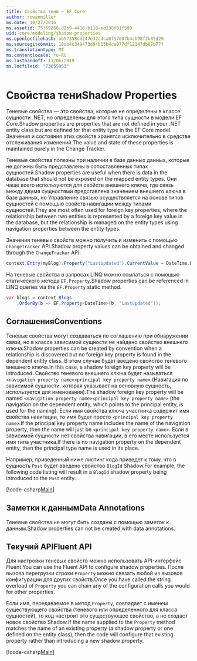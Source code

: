```yaml
---
title: Свойства тени — EF Core
author: rowanmiller
ms.date: 10/27/2016
ms.assetid: 75369266-d2b9-4416-b118-ed238f81f599
uid: core/modeling/shadow-properties
ms.openlocfilehash: ab57358dd247e32c4ca0f57d07b4cb98f2b85d29
ms.sourcegitcommit: 18ab4c349473d94b15b4ca977df12147db07b77f
ms.translationtype: MT
ms.contentlocale: ru-RU
ms.lasthandoff: 11/06/2019
ms.locfileid: "73655953"
---
```

# <a name="shadow-properties"></a><span data-ttu-id="2d1c6-102">Свойства тени</span><span class="sxs-lookup"><span data-stu-id="2d1c6-102">Shadow Properties</span></span>

<span data-ttu-id="2d1c6-103">Теневые свойства — это свойства, которые не определены в классе сущности .NET, но определены для этого типа сущности в модели EF Core.</span><span class="sxs-lookup"><span data-stu-id="2d1c6-103">Shadow properties are properties that are not defined in your .NET entity class but are defined for that entity type in the EF Core model.</span></span> <span data-ttu-id="2d1c6-104">Значения и состояния этих свойств хранятся исключительно в средстве отслеживания изменений.</span><span class="sxs-lookup"><span data-stu-id="2d1c6-104">The value and state of these properties is maintained purely in the Change Tracker.</span></span>

<span data-ttu-id="2d1c6-105">Теневые свойства полезны при наличии в базе данных данных, которые не должны быть представлены в сопоставленных типах сущностей.</span><span class="sxs-lookup"><span data-stu-id="2d1c6-105">Shadow properties are useful when there is data in the database that should not be exposed on the mapped entity types.</span></span> <span data-ttu-id="2d1c6-106">Они чаще всего используются для свойств внешнего ключа, где связь между двумя сущностями представлена значением внешнего ключа в базе данных, но Управление связью осуществляется на основе типов сущностей с помощью свойств навигации между типами сущностей.</span><span class="sxs-lookup"><span data-stu-id="2d1c6-106">They are most often used for foreign key properties, where the relationship between two entities is represented by a foreign key value in the database, but the relationship is managed on the entity types using navigation properties between the entity types.</span></span>

<span data-ttu-id="2d1c6-107">Значения теневых свойств можно получить и изменить с помощью `ChangeTracker` API.</span><span class="sxs-lookup"><span data-stu-id="2d1c6-107">Shadow property values can be obtained and changed through the `ChangeTracker` API.</span></span>

``` csharp
context.Entry(myBlog).Property("LastUpdated").CurrentValue = DateTime.Now;
```

<span data-ttu-id="2d1c6-108">На теневые свойства в запросах LINQ можно ссылаться с помощью статического метода `EF.Property`.</span><span class="sxs-lookup"><span data-stu-id="2d1c6-108">Shadow properties can be referenced in LINQ queries via the `EF.Property` static method.</span></span>

``` csharp
var blogs = context.Blogs
    .OrderBy(b => EF.Property<DateTime>(b, "LastUpdated"));
```

## <a name="conventions"></a><span data-ttu-id="2d1c6-109">Соглашения</span><span class="sxs-lookup"><span data-stu-id="2d1c6-109">Conventions</span></span>

<span data-ttu-id="2d1c6-110">Теневые свойства могут создаваться по соглашению при обнаружении связи, но в классе зависимой сущности не найдено свойство внешнего ключа.</span><span class="sxs-lookup"><span data-stu-id="2d1c6-110">Shadow properties can be created by convention when a relationship is discovered but no foreign key property is found in the dependent entity class.</span></span> <span data-ttu-id="2d1c6-111">В этом случае будет введено свойство теневого внешнего ключа.</span><span class="sxs-lookup"><span data-stu-id="2d1c6-111">In this case, a shadow foreign key property will be introduced.</span></span> <span data-ttu-id="2d1c6-112">Свойство теневого внешнего ключа будет называться `<navigation property name><principal key property name>` (Навигация по зависимой сущности, которая указывает на основную сущность, используется для именования).</span><span class="sxs-lookup"><span data-stu-id="2d1c6-112">The shadow foreign key property will be named `<navigation property name><principal key property name>` (the navigation on the dependent entity, which points to the principal entity, is used for the naming).</span></span> <span data-ttu-id="2d1c6-113">Если имя свойства ключа участника содержит имя свойства навигации, то имя будет просто `<principal key property name>`.</span><span class="sxs-lookup"><span data-stu-id="2d1c6-113">If the principal key property name includes the name of the navigation property, then the name will just be `<principal key property name>`.</span></span> <span data-ttu-id="2d1c6-114">Если в зависимой сущности нет свойства навигации, в его месте используется имя типа участника.</span><span class="sxs-lookup"><span data-stu-id="2d1c6-114">If there is no navigation property on the dependent entity, then the principal type name is used in its place.</span></span>

<span data-ttu-id="2d1c6-115">Например, приведенный ниже листинг кода приведет к тому, что в сущность `Post` будет введено свойство `BlogId` Shadow.</span><span class="sxs-lookup"><span data-stu-id="2d1c6-115">For example, the following code listing will result in a `BlogId` shadow property being introduced to the `Post` entity.</span></span>

[!code-csharp[Main](../../../samples/core/Modeling/Conventions/ShadowForeignKey.cs?name=Conventions)]

## <a name="data-annotations"></a><span data-ttu-id="2d1c6-116">Заметки к данным</span><span class="sxs-lookup"><span data-stu-id="2d1c6-116">Data Annotations</span></span>

<span data-ttu-id="2d1c6-117">Теневые свойства не могут быть созданы с помощью заметок к данным.</span><span class="sxs-lookup"><span data-stu-id="2d1c6-117">Shadow properties can not be created with data annotations.</span></span>

## <a name="fluent-api"></a><span data-ttu-id="2d1c6-118">Текучий API</span><span class="sxs-lookup"><span data-stu-id="2d1c6-118">Fluent API</span></span>

<span data-ttu-id="2d1c6-119">Для настройки теневых свойств можно использовать API-интерфейс Fluent.</span><span class="sxs-lookup"><span data-stu-id="2d1c6-119">You can use the Fluent API to configure shadow properties.</span></span> <span data-ttu-id="2d1c6-120">После вызова перегрузки строки `Property` можно связать любой из вызовов конфигурации для других свойств.</span><span class="sxs-lookup"><span data-stu-id="2d1c6-120">Once you have called the string overload of `Property` you can chain any of the configuration calls you would for other properties.</span></span>

<span data-ttu-id="2d1c6-121">Если имя, передаваемое в метод `Property`, совпадает с именем существующего свойства (теневого или определенного для класса сущностей), то код настроит это существующее свойство, а не создаст новое свойство Shadow.</span><span class="sxs-lookup"><span data-stu-id="2d1c6-121">If the name supplied to the `Property` method matches the name of an existing property (a shadow property or one defined on the entity class), then the code will configure that existing property rather than introducing a new shadow property.</span></span>

[!code-csharp[Main](../../../samples/core/Modeling/FluentAPI/ShadowProperty.cs?name=ShadowProperty&highlight=8)]
